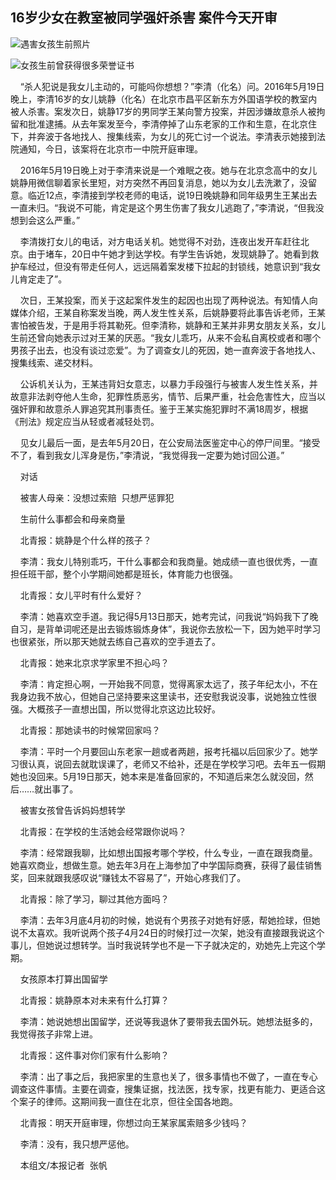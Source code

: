 ## 16岁少女在教室被同学强奸杀害 案件今天开审

![遇害女孩生前照片](https://user-images.githubusercontent.com/7054676/39399429-071bd852-4b50-11e8-9d8b-4398ef92a627.png)

![女孩生前曾获得很多荣誉证书](https://user-images.githubusercontent.com/7054676/39399439-173ffcb8-4b50-11e8-84db-8b6fbac39858.png)

    “杀人犯说是我女儿主动的，可能吗你想想？”李清（化名）问。2016年5月19日晚上，李清16岁的女儿姚静（化名）在北京市昌平区新东方外国语学校的教室内被人杀害。案发次日，姚静17岁的男同学王某向警方投案，并因涉嫌故意杀人被拘留和批准逮捕。从去年案发至今，李清停掉了山东老家的工作和生意，在北京住下，并奔波于各地找人、搜集线索，为女儿的死亡讨一个说法。李清表示她接到法院通知，今日，该案将在北京市一中院开庭审理。

    2016年5月19日晚上对于李清来说是一个难眠之夜。她与在北京念高中的女儿姚静用微信聊着家长里短，对方突然不再回复消息，她以为女儿去洗漱了，没留意。临近12点，李清接到学校老师的电话，说19日晚姚静和同年级男生王某出去一直未归。“我说不可能，肯定是这个男生伤害了我女儿逃跑了，”李清说，“但我没想到会这么严重。”

    李清拨打女儿的电话，对方电话关机。她觉得不对劲，连夜出发开车赶往北京。由于堵车，20日中午她才到达学校。有学生告诉她，发现姚静了。她看到救护车经过，但没有带走任何人，远远隔着案发楼下拉起的封锁线，她意识到“我女儿肯定走了”。

    次日，王某投案，而关于这起案件发生的起因也出现了两种说法。有知情人向媒体介绍，王某自称案发当晚，两人发生性关系，后姚静要将此事告诉老师，王某害怕被告发，于是用手将其勒死。但李清称，姚静和王某并非男女朋友关系，女儿生前还曾向她表示过对王某的厌恶。“我女儿乖巧，从来不会私自离校或者和哪个男孩子出去，也没有谈过恋爱”。为了调查女儿的死因，她一直奔波于各地找人、搜集线索、递交材料。

    公诉机关认为，王某违背妇女意志，以暴力手段强行与被害人发生性关系，并故意非法剥夺他人生命，犯罪性质恶劣，情节、后果严重，社会危害性大，应当以强奸罪和故意杀人罪追究其刑事责任。鉴于王某实施犯罪时不满18周岁，根据《刑法》规定应当从轻或者减轻处罚。

    见女儿最后一面，是去年5月20日，在公安局法医鉴定中心的停尸间里。“接受不了，看到我女儿浑身是伤，”李清说，“我觉得我一定要为她讨回公道。”

    对话

    被害人母亲：没想过索赔  只想严惩罪犯

    生前什么事都会和母亲商量

    北青报：姚静是个什么样的孩子？

    李清：我女儿特别乖巧，干什么事都会和我商量。她成绩一直也很优秀，一直担任班干部，整个小学期间她都是班长，体育能力也很强。

    北青报：女儿平时有什么爱好？

    李清：她喜欢空手道。我记得5月13日那天，她考完试，问我说“妈妈我下了晚自习，是背单词呢还是出去锻炼锻炼身体”，我说你去放松一下，因为她平时学习也很紧张，所以那天她就去练自己喜欢的空手道去了。

    北青报：她来北京求学家里不担心吗？

    李清：肯定担心啊，一开始我不同意，觉得离家太远了，孩子年纪太小，不在我身边我不放心，但她自己坚持要来这里读书，还安慰我说没事，说她独立性很强。大概孩子一直想出国，所以觉得北京这边比较好。

    北青报：那她读书的时候常回家吗？

    李清：平时一个月要回山东老家一趟或者两趟，报考托福以后回家少了。她学习很认真，说回去就耽误课了，老师又不给补，还是在学校学习吧。去年五一假期她也没回来。5月19日那天，她本来是准备回家的，不知道后来怎么就没回，然后……就出事了。

    被害女孩曾告诉妈妈想转学

    北青报：在学校的生活她会经常跟你说吗？

    李清：经常跟我聊，比如想出国报考哪个学校，什么专业，一直在跟我商量。她喜欢商业，想做生意。她去年3月在上海参加了中学国际商赛，获得了最佳销售奖，回来就跟我感叹说“赚钱太不容易了”，开始心疼我们了。

    北青报：除了学习，聊过其他方面吗？

    李清：去年3月底4月初的时候，她说有个男孩子对她有好感，帮她捡球，但她说不太喜欢。我听说两个孩子4月24日的时候打过一次架，她没有直接跟我说这个事儿，但她说过想转学。当时我说转学也不是一下子就决定的，劝她先上完这个学期。

    女孩原本打算出国留学

    北青报：姚静原本对未来有什么打算？

    李清：她说她想出国留学，还说等我退休了要带我去国外玩。她想法挺多的，我觉得孩子非常上进。

    北青报：这件事对你们家有什么影响？

    李清：出了事之后，我把家里的生意也关了，很多事情也不做了，一直在专心调查这件事情。主要在调查，搜集证据，找法医，找专家，找更有能力、更适合这个案子的律师。这期间我一直住在北京，但往全国各地跑。

    北青报：明天开庭审理，你想过向王某家属索赔多少钱吗？

    李清：没有，我只想严惩他。

    本组文/本报记者  张帆​​​​

